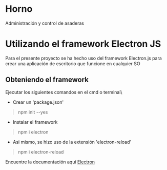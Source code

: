 # Horno
Administración y control de asaderas

# Utilizando el framework Electron JS

Para el presente proyecto se ha hecho uso del framework Electron.js para crear una aplicación de escritorio que funcione en cualquier SO

## Obteniendo el framework
Ejecutar los siguientes comandos en el cmd o terminal\\
* Crear un 'package.json'
> npm init --yes
* Instalar el framework
> npm i electron
* Asi mismo, se hizo uso de la extensión 'electron-reload'
> npm i electron-reload

Encuentre la documentación aquí
[Electron](https://www.electronjs.org/)
